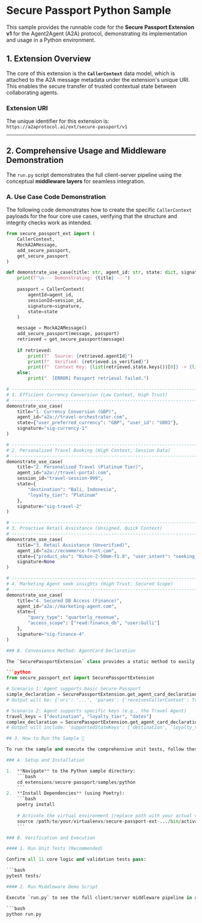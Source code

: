 # Secure Passport Python Sample

This sample provides the runnable code for the **Secure Passport Extension v1** for the Agent2Agent (A2A) protocol, demonstrating its implementation and usage in a Python environment.

## 1. Extension Overview

The core of this extension is the **`CallerContext`** data model, which is attached to the A2A message metadata under the extension's unique URI. This enables the secure transfer of trusted contextual state between collaborating agents.

### Extension URI

The unique identifier for this extension is:
`https://a2aprotocol.ai/ext/secure-passport/v1`

---

## 2. Comprehensive Usage and Middleware Demonstration

The `run.py` script demonstrates the full client-server pipeline using the conceptual **middleware layers** for seamless integration.

### A. Use Case Code Demonstration

The following code demonstrates how to create the specific `CallerContext` payloads for the four core use cases, verifying that the structure and integrity checks work as intended.

```python
from secure_passport_ext import (
    CallerContext, 
    MockA2AMessage, 
    add_secure_passport, 
    get_secure_passport
)

def demonstrate_use_case(title: str, agent_id: str, state: dict, signature: str | None = None, session_id: str | None = None):
    print(f"\n--- Demonstrating: {title} ---")
    
    passport = CallerContext(
        agentId=agent_id,
        sessionId=session_id,
        signature=signature,
        state=state
    )

    message = MockA2AMessage()
    add_secure_passport(message, passport)
    retrieved = get_secure_passport(message)
    
    if retrieved:
        print(f"  Source: {retrieved.agentId}")
        print(f"  Verified: {retrieved.is_verified}")
        print(f"  Context Key: {list(retrieved.state.keys())[0]} -> {list(retrieved.state.values())[0]}")
    else:
        print("  [ERROR] Passport retrieval failed.")

# ----------------------------------------------------------------------
# 1. Efficient Currency Conversion (Low Context, High Trust)
# ----------------------------------------------------------------------
demonstrate_use_case(
    title="1. Currency Conversion (GBP)",
    agent_id="a2a://travel-orchestrator.com",
    state={"user_preferred_currency": "GBP", "user_id": "U001"},
    signature="sig-currency-1"
)

# ----------------------------------------------------------------------
# 2. Personalized Travel Booking (High Context, Session Data)
# ----------------------------------------------------------------------
demonstrate_use_case(
    title="2. Personalized Travel (Platinum Tier)",
    agent_id="a2a://travel-portal.com",
    session_id="travel-session-999",
    state={
        "destination": "Bali, Indonesia",
        "loyalty_tier": "Platinum"
    },
    signature="sig-travel-2"
)

# ----------------------------------------------------------------------
# 3. Proactive Retail Assistance (Unsigned, Quick Context)
# ----------------------------------------------------------------------
demonstrate_use_case(
    title="3. Retail Assistance (Unverified)",
    agent_id="a2a://ecommerce-front.com",
    state={"product_sku": "Nikon-Z-50mm-f1.8", "user_intent": "seeking_reviews"},
    signature=None
)

# ----------------------------------------------------------------------
# 4. Marketing Agent seek insights (High Trust, Secured Scope)
# ----------------------------------------------------------------------
demonstrate_use_case(
    title="4. Secured DB Access (Finance)",
    agent_id="a2a://marketing-agent.com",
    state={
        "query_type": "quarterly_revenue",
        "access_scope": ["read:finance_db", "user:Gulli"]
    },
    signature="sig-finance-4"
)

### B. Convenience Method: AgentCard Declaration

The `SecurePassportExtension` class provides a static method to easily generate the necessary JSON structure for including this extension in an agent's `AgentCard`. This ensures the structure is always compliant.

```python
from secure_passport_ext import SecurePassportExtension

# Scenario 1: Agent supports basic Secure Passport
simple_declaration = SecurePassportExtension.get_agent_card_declaration()
# Output will be: {'uri': '...', 'params': {'receivesCallerContext': True}}

# Scenario 2: Agent supports specific keys (e.g., the Travel Agent)
travel_keys = ["destination", "loyalty_tier", "dates"]
complex_declaration = SecurePassportExtension.get_agent_card_declaration(travel_keys)
# Output will include: 'supportedStateKeys': ['destination', 'loyalty_tier', 'dates']

## 3. How to Run the Sample 🚀

To run the sample and execute the comprehensive unit tests, follow these steps.

### A. Setup and Installation

1.  **Navigate** to the Python sample directory:
    ```bash
    cd extensions/secure-passport/samples/python
    ```
2.  **Install Dependencies** (using Poetry):
    ```bash
    poetry install
    
    # Activate the virtual environment (replace path with your actual venv path)
    source /path/to/your/virtualenvs/secure-passport-ext-.../bin/activate
    ```

### B. Verification and Execution

#### 1. Run Unit Tests (Recommended)

Confirm all 11 core logic and validation tests pass:

```bash
pytest tests/

#### 2. Run Middleware Demo Script

Execute `run.py` to see the full client/server middleware pipeline in action for all four use cases:

```bash
python run.py
